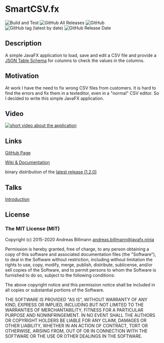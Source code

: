 # SmartCSV.fx
![Build and Test](https://github.com/frosch95/SmartCSV.fx/workflows/Build%20and%20Test%20with%20Gradle/badge.svg) ![GitHub All Releases](https://img.shields.io/github/downloads/frosch95/SmartCSV.fx/total) ![GitHub](https://img.shields.io/github/license/frosch95/SmartCSV.fx) ![GitHub tag (latest by date)](https://img.shields.io/github/v/tag/frosch95/SmartCSV.fx?label=version) ![GitHub Release Date](https://img.shields.io/github/release-date/frosch95/SmartCSV.fx)
## Description
A simple JavaFX application to load, save and edit a CSV file and provide a [JSON Table Schema](http://specs.frictionlessdata.io/json-table-schema/) for columns to check the values in the columns.

## Motivation
At work I have the need to fix wrong CSV files from customers. It is hard to find the errors and fix them in a texteditor, 
even in a "normal" CSV editor. So I decided to write this simple JavaFX application.

## Video
[![short video about the application](http://img.youtube.com/vi/eUh_WLx1OwI/0.jpg)](https://youtu.be/eUh_WLx1OwI)

## Links
[GitHub Page](http://frosch95.github.io/SmartCSV.fx/)

[Wiki & Documentation](https://github.com/frosch95/SmartCSV.fx/wiki)

binary distribution of the [latest release (1.2.0)](https://github.com/frosch95/SmartCSV.fx/releases/download/1.2.0/SmartCSV.fx-1.2.0.zip)

## Talks
[Introduction](http://javafx.ninja/talks/introduction/)

## License
### The MIT License (MIT)


Copyright (c) 2015-2020 Andreas Billmann <andreas.billmann@javafx.ninja>



Permission is hereby granted, free of charge, to any person obtaining a copy
of this software and associated documentation files (the "Software"), to deal
in the Software without restriction, including without limitation the rights
to use, copy, modify, merge, publish, distribute, sublicense, and/or sell
copies of the Software, and to permit persons to whom the Software is
furnished to do so, subject to the following conditions:



The above copyright notice and this permission notice shall be included in
all copies or substantial portions of the Software.



THE SOFTWARE IS PROVIDED "AS IS", WITHOUT WARRANTY OF ANY KIND, EXPRESS OR
IMPLIED, INCLUDING BUT NOT LIMITED TO THE WARRANTIES OF MERCHANTABILITY,
FITNESS FOR A PARTICULAR PURPOSE AND NONINFRINGEMENT.  IN NO EVENT SHALL THE
AUTHORS OR COPYRIGHT HOLDERS BE LIABLE FOR ANY CLAIM, DAMAGES OR OTHER
LIABILITY, WHETHER IN AN ACTION OF CONTRACT, TORT OR OTHERWISE, ARISING FROM,
OUT OF OR IN CONNECTION WITH THE SOFTWARE OR THE USE OR OTHER DEALINGS IN
THE SOFTWARE.
